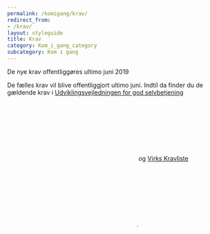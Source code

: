 ```yaml
---
permalink: /komigang/krav/
redirect_from:
- /krav/
layout: styleguide
title: Krav
category: Kom_i_gang_category
subcategory: Kom i gang
---
```

<div class="alert alert-warning " role="alert">
    <div class="alert-body">
        <p class="alert-heading">De nye krav offentliggøres ultimo juni 2019</p>
        <p class="alert-text">De fælles krav vil blive offentliggjort ultimo juni. Indtil da finder du de gældende krav i <a href="http://arkitekturguiden.digitaliser.dk/node/685" class="icon-link">Udviklingsvejledningen for god selvbetjening<svg class="icon-svg" focusable="false" aria-hidden="true" tabindex="-1"><use xlink:href="#open-in-new"></use></svg></a> og <a href="https://myndighedsnet.virk.dk/virk-viden/integration-og-krav/krav-til-loesninger-paa-virk " class="icon-link">Virks Kravliste<svg class="icon-svg" focusable="false" aria-hidden="true" tabindex="-1"><use xlink:href="#open-in-new"></use></svg></a>. </p>
    </div>
</div>
